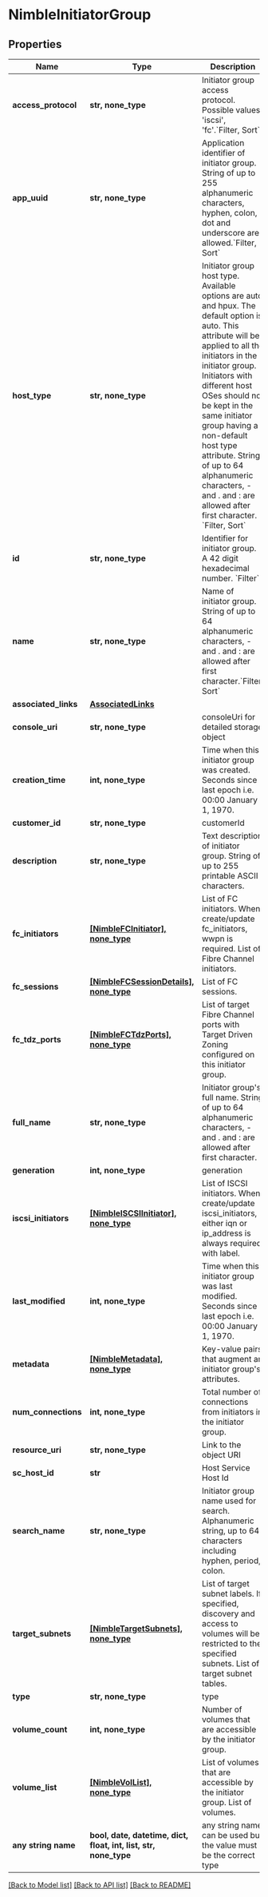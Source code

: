 # NimbleInitiatorGroup


## Properties
Name | Type | Description | Notes
------------ | ------------- | ------------- | -------------
**access_protocol** | **str, none_type** | Initiator group access protocol. Possible values: &#39;iscsi&#39;, &#39;fc&#39;.&#x60;Filter, Sort&#x60; | [optional] 
**app_uuid** | **str, none_type** | Application identifier of initiator group. String of up to 255 alphanumeric characters, hyphen, colon, dot and underscore are allowed.&#x60;Filter, Sort&#x60; | [optional] 
**host_type** | **str, none_type** | Initiator group host type. Available options are auto and hpux. The default option is auto. This attribute will be applied to all the initiators in the initiator group. Initiators with different host OSes should not be kept in the same initiator group having a non-default host type attribute. String of up to 64 alphanumeric characters, - and . and : are allowed after first character. &#x60;Filter, Sort&#x60; | [optional] 
**id** | **str, none_type** | Identifier for initiator group. A 42 digit hexadecimal number. &#x60;Filter&#x60; | [optional] 
**name** | **str, none_type** | Name of initiator group. String of up to 64 alphanumeric characters, - and . and : are allowed after first character.&#x60;Filter, Sort&#x60; | [optional] 
**associated_links** | [**AssociatedLinks**](AssociatedLinks.md) |  | [optional] 
**console_uri** | **str, none_type** | consoleUri for detailed storage object | [optional] 
**creation_time** | **int, none_type** | Time when this initiator group was created. Seconds since last epoch i.e. 00:00 January 1, 1970. | [optional] 
**customer_id** | **str, none_type** | customerId | [optional] 
**description** | **str, none_type** | Text description of initiator group. String of up to 255 printable ASCII characters. | [optional] 
**fc_initiators** | [**[NimbleFCInitiator], none_type**](NimbleFCInitiator.md) | List of FC initiators. When create/update fc_initiators, wwpn is required. List of Fibre Channel initiators. | [optional] 
**fc_sessions** | [**[NimbleFCSessionDetails], none_type**](NimbleFCSessionDetails.md) | List of FC sessions. | [optional] 
**fc_tdz_ports** | [**[NimbleFCTdzPorts], none_type**](NimbleFCTdzPorts.md) | List of target Fibre Channel ports with Target Driven Zoning configured on this initiator group. | [optional] 
**full_name** | **str, none_type** | Initiator group&#39;s full name. String of up to 64 alphanumeric characters, - and . and : are allowed after first character. | [optional] 
**generation** | **int, none_type** | generation | [optional] 
**iscsi_initiators** | [**[NimbleISCSIInitiator], none_type**](NimbleISCSIInitiator.md) | List of ISCSI initiators. When create/update iscsi_initiators, either iqn or ip_address is always required with label. | [optional] 
**last_modified** | **int, none_type** | Time when this initiator group was last modified. Seconds since last epoch i.e. 00:00 January 1, 1970. | [optional] 
**metadata** | [**[NimbleMetadata], none_type**](NimbleMetadata.md) | Key-value pairs that augment an initiator group&#39;s attributes. | [optional] 
**num_connections** | **int, none_type** | Total number of connections from initiators in the initiator group. | [optional] 
**resource_uri** | **str, none_type** | Link to the object URI | [optional] 
**sc_host_id** | **str** | Host Service Host Id | [optional] 
**search_name** | **str, none_type** | Initiator group name used for search. Alphanumeric string, up to 64 characters including hyphen, period, colon. | [optional] 
**target_subnets** | [**[NimbleTargetSubnets], none_type**](NimbleTargetSubnets.md) | List of target subnet labels. If specified, discovery and access to volumes will be restricted to the specified subnets. List of target subnet tables. | [optional] 
**type** | **str, none_type** | type | [optional] 
**volume_count** | **int, none_type** | Number of volumes that are accessible by the initiator group. | [optional] 
**volume_list** | [**[NimbleVolList], none_type**](NimbleVolList.md) | List of volumes that are accessible by the initiator group. List of volumes. | [optional] 
**any string name** | **bool, date, datetime, dict, float, int, list, str, none_type** | any string name can be used but the value must be the correct type | [optional]

[[Back to Model list]](../README.md#documentation-for-models) [[Back to API list]](../README.md#documentation-for-api-endpoints) [[Back to README]](../README.md)


